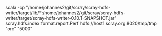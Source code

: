 
scala -cp "/home/johannes2/git/scray/scray-hdfs-writer/target/lib/*:/home/johannes2/git/scray/scray-hdfs-writer/target/scray-hdfs-writer-0.10.1-SNAPSHOT.jar" scray.hdfs.index.format.report.Perf hdfs://host1.scray.org:8020/tmp/tmp "orc" "5000"
